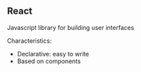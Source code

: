 ## React
Javascript library for building user interfaces

Characteristics:
- Declarative: easy to write
- Based on components